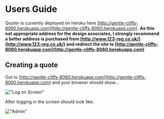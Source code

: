 Users Guide
===========

Quoter is currently deployed on heroku here [http://gentle-cliffs-8060.herokuapp.com](http://gentle-cliffs-8060.herokuapp.com). **As this not appropriate address for the design associates, I strongly recommend a better address is purchased from [http://www.123-reg.co.uk/] (http://www.123-reg.co.uk/) and redirect the site to [http://gentle-cliffs-8060.herokuapp.com](http://gentle-cliffs-8060.herokuapp.com)**

Creating a quote
----------------
Got to [http://gentle-cliffs-8060.herokuapp.com](http://gentle-cliffs-8060.herokuapp.com) and your browser should show...

!["Log on Screen"](https://raw.github.com/cleanbill/quoter/master/docs/Screenshot%20from%202013-08-11%2008:06:21.png)

After logging in the screen should look like:

!["Admin"](https://raw.github.com/cleanbill/quoter/master/docs/Screenshot%20from%202013-08-11%2008:10:20.png)
